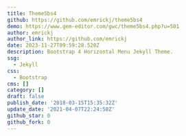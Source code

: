 ```yaml
---
title: Theme5bs4
github: https://github.com/emrickj/theme5bs4
demo: https://www.gem-editor.com/gwc/theme5bs4.php?u=501
author: emrickj
author_link: https://github.com/emrickj
date: 2023-11-27T09:59:28.520Z
description: Bootstrap 4 Horizontal Menu Jekyll Theme.
ssg:
  - Jekyll
css:
  - Bootstrap
cms: []
category: []
draft: false
publish_date: '2018-03-15T15:35:32Z'
update_date: '2021-04-07T22:24:58Z'
github_star: 0
github_fork: 0
---
```

